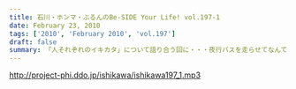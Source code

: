 ```yaml
---
title: 石川・ホンマ・ぶるんのBe-SIDE Your Life! vol.197-1
date: February 23, 2010
tags: ['2010', 'February 2010', 'vol.197']
draft: false
summary: 「人それぞれのイキカタ」について語り合う回に・・・夜行バスを走らせてなんて浪漫を感じますな。NAMAE
---
```


http://project-phi.ddo.jp/ishikawa/ishikawa197_1.mp3
